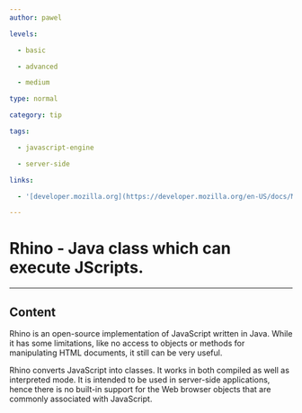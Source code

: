 ```yaml
---
author: pawel

levels:

  - basic

  - advanced

  - medium

type: normal

category: tip

tags:

  - javascript-engine

  - server-side

links:

  - '[developer.mozilla.org](https://developer.mozilla.org/en-US/docs/Mozilla/Projects/Rhino)'

---
```


# Rhino - Java class which can execute JScripts.

---
## Content

Rhino is an open-source implementation of JavaScript written in Java. While it has some limitations, like no access to objects or methods for manipulating HTML documents, it still can be very useful. 

Rhino converts JavaScript into classes. It works in both compiled as well as interpreted mode. It is intended to be used in server-side applications, hence there is no built-in support for the Web browser objects that are commonly associated with JavaScript.

